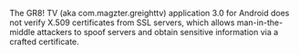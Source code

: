 The GR8! TV (aka com.magzter.greighttv) application 3.0 for Android does not verify X.509 certificates from SSL servers, which allows man-in-the-middle attackers to spoof servers and obtain sensitive information via a crafted certificate.